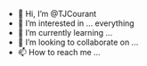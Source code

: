 - 👋 Hi, I’m @TJCourant
- 👀 I’m interested in ... everything
- 🌱 I’m currently learning ...
- 💞️ I’m looking to collaborate on ...
- 📫 How to reach me ...

<!---
TJCourant/TJCourant is a ✨ special ✨ repository because its `README.md` (this file) appears on your GitHub profile.
You can click the Preview link to take a look at your changes.
--->
